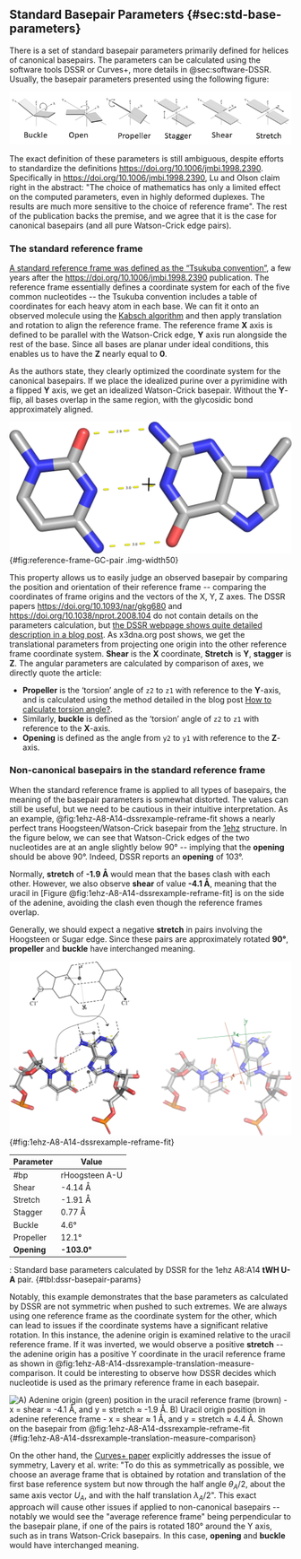 ## Standard Basepair Parameters {#sec:std-base-parameters}

There is a set of standard basepair parameters primarily defined for helices of canonical basepairs.
The parameters can be calculated using the software tools DSSR or Curves+, more details in @sec:software-DSSR.
Usually, the basepair parameters presented using the following figure:

![Three angular and three translational basepair parameters, [image from Wikimedia, authored by D. Bhattacharyya, A. Mitra](https://commons.wikimedia.org/wiki/File:Non-canonical_base_pairing_Fig5.png) TODO std citace](../img/wiki-basepair-parameters.png)

The exact definition of these parameters is still ambiguous, despite efforts to standardize the definitions <https://doi.org/10.1006/jmbi.1998.2390>.
Specifically in <https://doi.org/10.1006/jmbi.1998.2390>, Lu and Olson claim right in the abstract: "The choice of mathematics has only a limited effect on the computed parameters, even in highly deformed duplexes. The results are much more sensitive to the choice of reference frame".
The rest of the publication backs the premise, and we agree that it is the case for canonical basepairs (and all pure Watson-Crick edge pairs).
<!-- The discrepancies have been resolved for the Watson-Crick / Watson-Crick pairs (<https://doi.org/10.1006/jmbi.1998.2390>, <https://doi.org/10.1006/jmbi.2001.4987>), but  -->

### The standard reference frame

[A standard reference frame was defined as the “Tsukuba convention”](https://doi.org/10.1006/jmbi.2001.4987), a few years after the <https://doi.org/10.1006/jmbi.1998.2390> publication.
The reference frame essentially defines a coordinate system for each of the five common nucleotides -- the Tsukuba convention includes a table of coordinates for each heavy atom in each base.
We can fit it onto an observed molecule using the [Kabsch algorithm](https://doi.org/10.1107/S0567739476001873) and then apply translation and rotation to align the reference frame.
The reference frame **X** axis is defined to be parallel with the Watson-Crick edge, **Y** axis run alongside the rest of the base.
Since all bases are planar under ideal conditions, this enables us to have the **Z** nearly equal to **0**.

As the authors state, they clearly optimized the coordinate system for the canonical basepairs.
If we place the idealized purine over a pyrimidine with a flipped **Y** axis, we get an idealized Watson-Crick basepair.
Without the **Y**-flip, all bases overlap in the same region, with the glycosidic bond approximately aligned.

![Guanine reference frame and uracil (or thymine) frame with negated Y coordinates form a “perfect” GC canonical pair. The small cross shows the origin **(0, 0, 0)**. TODO upravit taky čáry](../img/reference-frame-GC-pair.png){#fig:reference-frame-GC-pair .img-width50}

This property allows us to easily judge an observed basepair by comparing the position and orientation of their reference frame -- comparing the coordinates of frame origins and the vectors of the X, Y, Z axes.
The DSSR papers <https://doi.org/10.1093/nar/gkg680> and <https://doi.org/10.1038/nprot.2008.104> do not contain details on the parameters calculation, but [the DSSR webpage shows quite detailed description in a blog post](https://x3dna.org/highlights/details-on-the-simple-base-pair-parameters).
As x3dna.org post shows, we get the translational parameters from projecting one origin into the other reference frame coordinate system.
**Shear** is the **X** coordinate, **Stretch** is **Y**, **stagger** is **Z**.
The angular parameters are calculated by comparison of axes, we directly quote the article:

* **Propeller** is the ‘torsion’ angle of `z2` to `z1` with reference to the **Y**-axis, and is calculated using the method detailed in the blog post [How to calculate torsion angle?](http://x3dna.org/highlights/how-to-calculate-torsion-angle).
* Similarly, **buckle** is defined as the ‘torsion’ angle of `z2` to `z1` with reference to the **X**-axis.
* **Opening** is defined as the angle from `y2` to `y1` with reference to the **Z**-axis.

### Non-canonical basepairs in the standard reference frame

When the standard reference frame is applied to all types of basepairs, the meaning of the basepair parameters is somewhat distorted.
The values can still be useful, but we need to be cautious in their intuitive interpretation.
As an example, @fig:1ehz-A8-A14-dssrexample-reframe-fit shows a nearly perfect trans Hoogsteen/Watson-Crick basepair from the [1ehz](https://www.rcsb.org/structure/1EHZ) structure.
In the figure below, we can see that Watson-Crick edges of the two
nucleotides are at an angle slightly below 90° -- implying that the **opening** should be above 90°.
Indeed, DSSR reports an **opening** of 103°.

Normally, **stretch** of **-1.9 Å** would mean that the bases clash with each other.
However, we also observe **shear** of value **-4.1 Å**, meaning that the uracil in [Figure @fig:1ehz-A8-A14-dssrexample-reframe-fit] is on the side of the adenine, avoiding the clash even though the reference frames overlap.

Generally, we should expect a negative **stretch** in pairs involving the Hoogsteen or Sugar edge.
Since these pairs are approximately rotated **90°**, **propeller** and **buckle** have interchanged meaning.

![The [1ehz](https://www.rcsb.org/structure/1EHZ) A8:A14 **tWH U-A** pair with the fitted reference basepair. First, we split the reference basepair and fit each base separately on the matching residues. This gives us two coordinate systems, allowing us to examine their relative positions and orientations (see the continuation in @fig:1ehz-A8-A14-dssrexample-translation-measure-comparison).](../img/1ehz-A8-A14-dssrexample-reframe-fit.svg){#fig:1ehz-A8-A14-dssrexample-reframe-fit}



| Parameter | Value |
|-----|-----|
| #bp | rHoogsteen A-U |
| Shear |	-4.14 Å |
| Stretch |	-1.91 Å |
| Stagger |	0.77 Å |
| Buckle |	4.6° |
| Propeller |	12.1° |
| **Opening** |	**-103.0°** |

: Standard base parameters calculated by DSSR for the 1ehz A8:A14 **tWH U-A** pair. {#tbl:dssr-basepair-params}

<!-- | Shift |	2.7007 Å |
| Slide |	-3.2712 Å |
| Rise |	3.3277 Å |
| Tilt |	2.0082° |
| Roll |	8.6317° |
| Twist |	-64.0947° | -->


Notably, this example demonstrates that the base parameters as calculated by DSSR are not symmetric when pushed to such extremes.
We are always using one reference frame as the coordinate system for the other, which can lead to issues if the coordinate systems have a significant relative rotation.
In this instance, the adenine origin is examined relative to the uracil reference frame.
If it was inverted, we would observe a positive **stretch** -- the adenine origin has a positive Y coordinate in the uracil reference frame as shown in @fig:1ehz-A8-A14-dssrexample-translation-measure-comparison.
It could be interesting to observe how DSSR decides which nucleotide is used as the primary reference frame in each basepair.

<!-- 
Generally, if we have a highly deformed basepair (compared to a canonical one) and the reference frame was rotated by 90° along the **X** axis (**buckle = 90°**), we cannot expect the parameters origin **A** coordinates in system **B** to be equal to the coordinates of the origin **B** in system **A**.
In this extreme case, the **X** coordinate of **A** in **B** will be equal to the coordinate **Z** of **B** in **A**, effectively interchanging **stagger** with **stretch**.
However, for reasonable practical cases, this difference should be small.
It could also knowbe easily remedied by averaging the two possible results, or defining that purine is always the base nucleobase.
We do not  exactly how DSSR handles this problem, but Curves+ claims to take the average. -->


![A) Adenine origin (green) position in the uracil reference frame (brown) - **x = shear ≈ -4.1 Å**, and **y = stretch ≈ -1.9 Å**. B) Uracil origin position in adenine reference frame - **x = shear ≈ 1 Å**, and **y = stretch ≈ 4.4 Å**. Shown on the basepair from @fig:1ehz-A8-A14-dssrexample-reframe-fit](../img/1ehz-A8-A14-dssrexample-translation-measure-comparison.svg){#fig:1ehz-A8-A14-dssrexample-translation-measure-comparison}

On the other hand, the [Curves+ paper](https://doi.org/10.1093/nar/gkp608) explicitly addresses the issue of symmetry, Lavery et al. write: "To do this as symmetrically as possible, we choose an average frame that is obtained by rotation and translation of the first base reference system but now through the half angle $θ_A/2$, about the same axis vector $U_A$, and with the half translation $λ_A/2$".
This exact approach will cause other issues if applied to non-canonical basepairs -- notably we would see the "average reference frame" being perpendicular to the basepair plane, if one of the pairs is rotated 180° around the Y axis, such as in trans Watson-Crick basepairs.
In this case, **opening** and **buckle** would have interchanged meaning.
